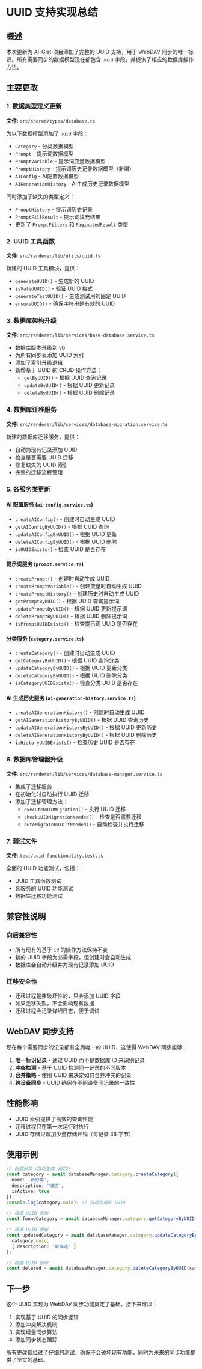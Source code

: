 # UUID 支持实现总结

## 概述

本次更新为 AI-Gist 项目添加了完整的 UUID 支持，用于 WebDAV 同步的唯一标识。所有需要同步的数据模型现在都包含 `uuid` 字段，并提供了相应的数据库操作方法。

## 主要更改

### 1. 数据类型定义更新

**文件**: `src/shared/types/database.ts`

为以下数据模型添加了 `uuid` 字段：
- `Category` - 分类数据模型
- `Prompt` - 提示词数据模型  
- `PromptVariable` - 提示词变量数据模型
- `PromptHistory` - 提示词历史记录数据模型（新增）
- `AIConfig` - AI配置数据模型
- `AIGenerationHistory` - AI生成历史记录数据模型

同时添加了缺失的类型定义：
- `PromptHistory` - 提示词历史记录
- `PromptFillResult` - 提示词填充结果
- 更新了 `PromptFilters` 和 `PaginatedResult` 类型

### 2. UUID 工具函数

**文件**: `src/renderer/lib/utils/uuid.ts`

新建的 UUID 工具模块，提供：
- `generateUUID()` - 生成新的 UUID
- `isValidUUID()` - 验证 UUID 格式
- `generateTestUUID()` - 生成测试用的固定 UUID
- `ensureUUID()` - 确保字符串是有效的 UUID

### 3. 数据库架构升级

**文件**: `src/renderer/lib/services/base-database.service.ts`

- 数据库版本升级到 v6
- 为所有同步表添加 UUID 索引
- 添加了索引升级逻辑
- 新增基于 UUID 的 CRUD 操作方法：
  - `getByUUID()` - 根据 UUID 查询记录
  - `updateByUUID()` - 根据 UUID 更新记录
  - `deleteByUUID()` - 根据 UUID 删除记录

### 4. 数据库迁移服务

**文件**: `src/renderer/lib/services/database-migration.service.ts`

新建的数据库迁移服务，提供：
- 自动为现有记录添加 UUID
- 检查是否需要 UUID 迁移
- 修复缺失的 UUID 索引
- 完整的迁移流程管理

### 5. 各服务类更新

#### AI 配置服务 (`ai-config.service.ts`)
- `createAIConfig()` - 创建时自动生成 UUID
- `getAIConfigByUUID()` - 根据 UUID 查询
- `updateAIConfigByUUID()` - 根据 UUID 更新
- `deleteAIConfigByUUID()` - 根据 UUID 删除
- `isUUIDExists()` - 检查 UUID 是否存在

#### 提示词服务 (`prompt.service.ts`)
- `createPrompt()` - 创建时自动生成 UUID
- `createPromptVariable()` - 创建变量时自动生成 UUID
- `createPromptHistory()` - 创建历史时自动生成 UUID
- `getPromptByUUID()` - 根据 UUID 查询提示词
- `updatePromptByUUID()` - 根据 UUID 更新提示词
- `deletePromptByUUID()` - 根据 UUID 删除提示词
- `isPromptUUIDExists()` - 检查提示词 UUID 是否存在

#### 分类服务 (`category.service.ts`)
- `createCategory()` - 创建时自动生成 UUID
- `getCategoryByUUID()` - 根据 UUID 查询分类
- `updateCategoryByUUID()` - 根据 UUID 更新分类
- `deleteCategoryByUUID()` - 根据 UUID 删除分类
- `isCategoryUUIDExists()` - 检查分类 UUID 是否存在

#### AI 生成历史服务 (`ai-generation-history.service.ts`)
- `createAIGenerationHistory()` - 创建时自动生成 UUID
- `getAIGenerationHistoryByUUID()` - 根据 UUID 查询历史
- `updateAIGenerationHistoryByUUID()` - 根据 UUID 更新历史
- `deleteAIGenerationHistoryByUUID()` - 根据 UUID 删除历史
- `isHistoryUUIDExists()` - 检查历史 UUID 是否存在

### 6. 数据库管理器升级

**文件**: `src/renderer/lib/services/database-manager.service.ts`

- 集成了迁移服务
- 在初始化时自动执行 UUID 迁移
- 添加了迁移管理方法：
  - `executeUUIDMigration()` - 执行 UUID 迁移
  - `checkUUIDMigrationNeeded()` - 检查是否需要迁移
  - `autoMigrateUUIDIfNeeded()` - 自动检查并执行迁移

### 7. 测试文件

**文件**: `test/uuid-functionality.test.ts`

全面的 UUID 功能测试，包括：
- UUID 工具函数测试
- 各服务的 UUID 功能测试
- 数据库迁移功能测试

## 兼容性说明

### 向后兼容性
- 所有现有的基于 `id` 的操作方法保持不变
- 新的 UUID 字段为必需字段，但创建时会自动生成
- 数据库会自动升级并为现有记录添加 UUID

### 迁移安全性
- 迁移过程是非破坏性的，只会添加 UUID 字段
- 如果迁移失败，不会影响现有数据
- 迁移过程会记录详细日志，便于调试

## WebDAV 同步支持

现在每个需要同步的记录都有全局唯一的 UUID，这使得 WebDAV 同步能够：

1. **唯一标识记录** - 通过 UUID 而不是数据库 ID 来识别记录
2. **冲突检测** - 基于 UUID 检测同一记录的不同版本
3. **合并策略** - 使用 UUID 来决定如何合并冲突的记录
4. **跨设备同步** - UUID 确保在不同设备间记录的一致性

## 性能影响

- UUID 索引提供了高效的查询性能
- 迁移过程只在第一次运行时执行
- UUID 存储只增加少量存储开销（每记录 36 字节）

## 使用示例

```typescript
// 创建分类（自动生成 UUID）
const category = await databaseManager.category.createCategory({
  name: '新分类',
  description: '描述',
  isActive: true
});
console.log(category.uuid); // 自动生成的 UUID

// 根据 UUID 查询
const foundCategory = await databaseManager.category.getCategoryByUUID(category.uuid);

// 根据 UUID 更新
const updatedCategory = await databaseManager.category.updateCategoryByUUID(
  category.uuid, 
  { description: '新描述' }
);

// 根据 UUID 删除
const deleted = await databaseManager.category.deleteCategoryByUUID(category.uuid);
```

## 下一步

这个 UUID 实现为 WebDAV 同步功能奠定了基础。接下来可以：

1. 实现基于 UUID 的同步逻辑
2. 添加冲突解决机制
3. 实现增量同步算法
4. 添加同步状态跟踪

所有更改都经过了仔细的测试，确保不会破坏现有功能，同时为未来的同步功能提供了坚实的基础。
